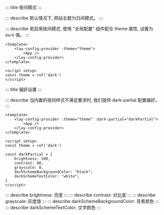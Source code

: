 ::: title 夜间模式
:::

::: describe 默认情况下, 网站主题为日间模式。
:::

::: describe 若启用夜间模式, 使用 "全局配置" 组件配合 theme 属性, 设置为 `dark` 值。
:::

```vue
<template>
    <lay-config-provider :theme="theme">
        <App />
    </lay-config-provider>
</template>

<script setup>
const theme = ref('dark')
</script>
```

::: title 偏好设置
:::

::: describe 当内置的夜间样式不满足要求时, 我们提供 dark-partial 配置偏好。
:::

```vue
<template>
    <lay-config-provider :theme="theme" :dark-partial="darkPartial">
        <App />
    </lay-config-provider>
</template>

<script setup>
const theme = ref('dark')

const darkPartial = {
    brightness: 100,
    contrast: 90,
    grayscale: 0,
    darkSchemeBackgroundColor: "black";
    darkSchemeTextColor: "white";
}
</script>
```
::: describe brightness: 亮度
:::
::: describe contrast: 对比度
:::
::: describe grayscale: 灰度值
:::
::: describe darkSchemeBackgroundColor: 背景颜色
:::
::: describe darkSchemeTextColor: 文字颜色
:::